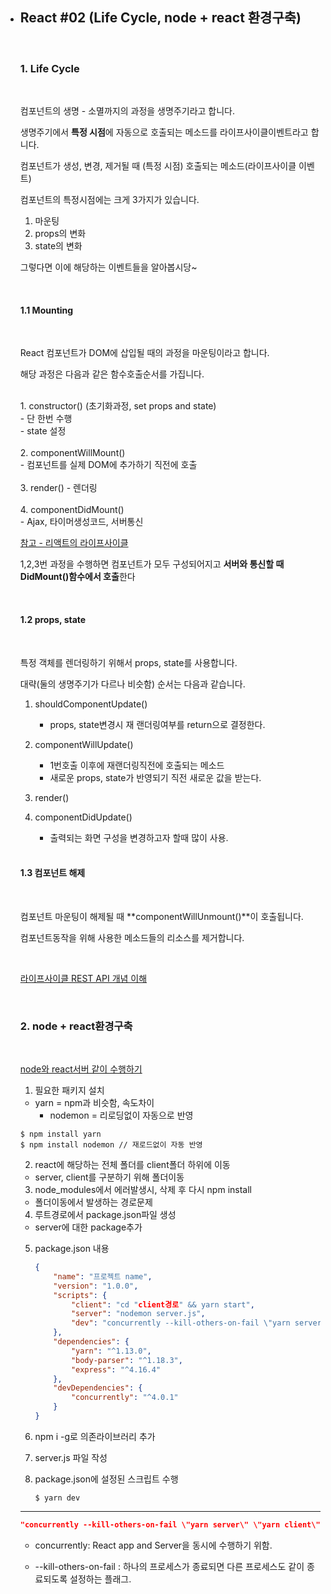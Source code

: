 - ## React #02 (Life Cycle, node + react 환경구축)

  
  
  <br>
  
  ### 1. Life Cycle
  
  <br>
  
  컴포넌트의 생명 - 소멸까지의 과정을 생명주기라고 합니다. 
  
  생명주기에서 **특정 시점**에 자동으로 호출되는 메소드를 라이프사이클이벤트라고 합니다.
  
  컴포넌트가 생성, 변경, 제거될 때 (특정 시점) 호출되는 메소드(라이프사이클 이벤트)
  
  컴포넌트의 특정시점에는 크게 3가지가 있습니다.
  
  1. 마운팅
  2. props의 변화
  3. state의 변화
  
  그렇다면 이에 해당하는 이벤트들을 알아봅시당~
  
  <br>
  
  #### 1.1 Mounting
  
  <br>
  
  React 컴포넌트가 DOM에 삽입될 때의 과정을 마운팅이라고 합니다.
  
  해당 과정은 다음과 같은 함수호출순서를 가집니다.
  
  <br>
  1. constructor() (초기화과정, set props and state)<br>
     - 단 한번 수행<br>
     - state 설정<br><br>
  2. componentWillMount()<br>
     - 컴포넌트를 실제 DOM에 추가하기 직전에 호출<br><br>
  3. render()
     - 렌더링<br><br>
  4. componentDidMount()<br>
     - Ajax, 타이머생성코드, 서버통신
  
  [참고 - 리액트의 라이프사이클]([https://velog.io/@kyusung/%EB%A6%AC%EC%95%A1%ED%8A%B8-%EA%B5%90%EA%B3%BC%EC%84%9C-%EC%BB%B4%ED%8F%AC%EB%84%8C%ED%8A%B8%EC%99%80-%EB%9D%BC%EC%9D%B4%ED%94%84%EC%82%AC%EC%9D%B4%ED%81%B4-%EC%9D%B4%EB%B2%A4%ED%8A%B8](https://velog.io/@kyusung/리액트-교과서-컴포넌트와-라이프사이클-이벤트))
  
  1,2,3번 과정을 수행하면 컴포넌트가 모두 구성되어지고 **서버와 통신할 때 DidMount()함수에서 호출**한다
  
  <br>
  
  #### 1.2 props, state
  
  <br>
  
  특정 객체를 렌더링하기 위해서 props, state를 사용합니다.
  
  대략(둘의 생명주기가 다르나 비슷함) 순서는 다음과 같습니다.
  
  1. shouldComponentUpdate()
  
     - props, state변경시 재 랜더링여부를 return으로 결정한다.
  
  2. componentWillUpdate()
  
     - 1번호출 이후에 재랜더링직전에 호출되는 메소드
     - 새로운 props, state가 반영되기 직전 새로운 값을 받는다.
  
  3. render()
  
  4. componentDidUpdate()
  
     - 출력되는 화면 구성을 변경하고자 할때 많이 사용.
  
     <br>
  
     
  
  #### 1.3 컴포넌트 해제
  
  <br>
  
  컴포넌트 마운팅이 해제될 때 **componentWillUnmount()**이 호출됩니다.
  
  컴포넌트동작을 위해 사용한 메소드들의 리소스를 제거합니다.
  
  <br>
  
  [라이프사이클 REST API 개념 이해](https://jsonplaceholder.typicode.com)
  
  
  
  
  
  
  
  
  
  <br>
  
  ### 2. node + react환경구축
  
  <br>
  
  [node와 react서버 같이 수행하기](https://www.freecodecamp.org/news/how-to-make-create-react-app-work-with-a-node-backend-api-7c5c48acb1b0/)
  
  1. 필요한 패키지 설치
  
  	- yarn = npm과 비슷함, 속도차이
      - nodemon = 리로딩없이 자동으로 반영 
  
  ```
  $ npm install yarn
  $ npm install nodemon // 재로드없이 자동 반영
  ```
  
  2. react에 해당하는 전체 폴더를 client폴더 하위에 이동
  
  	- server, client를 구분하기 위해 폴더이동
  
  3. node_modules에서 에러발생시, 삭제 후 다시 npm install
  
  	- 폴더이동에서 발생하는 경로문제
  
  4. 루트경로에서 package.json파일 생성
  
  	- server에 대한 package추가
  
  5. package.json 내용
  
     ```json
     {
         "name": "프로젝트 name",
         "version": "1.0.0",
         "scripts": {
             "client": "cd "client경로" && yarn start",
             "server": "nodemon server.js",
             "dev": "concurrently --kill-others-on-fail \"yarn server\" \"yarn client\""
         },
         "dependencies": {
             "yarn": "^1.13.0",
             "body-parser": "^1.18.3",
             "express": "^4.16.4"
         },
         "devDependencies": {
             "concurrently": "^4.0.1"
         }
     }
     
     ```
  
  6. npm i -g로 의존라이브러리 추가
  
  7. server.js 파일 작성
  
  8. package.json에 설정된 스크립트 수행
  
     ```
     $ yarn dev
     ```
  
  ---
  
  ```json
  "concurrently --kill-others-on-fail \"yarn server\" \"yarn client\""
  ```
  
  - concurrently: React app and Server을 동시에 수행하기 위함.
  
  - --kill-others-on-fail : 하나의 프로세스가 종료되면 다른 프로세스도 같이 종료되도록 설정하는 플래그.
  
    